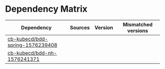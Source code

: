 # Dependency Matrix

Dependency | Sources | Version | Mismatched versions
---------- | ------- | ------- | -------------------
[cb-kubecd/bdd-spring-1576239408](https://github.com/cb-kubecd/bdd-spring-1576239408.git) |  | []() | 
[cb-kubecd/bdd-nh-1576241371](https://github.com/cb-kubecd/bdd-nh-1576241371.git) |  | []() | 
